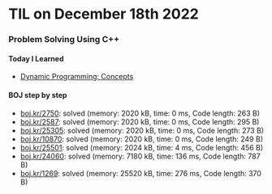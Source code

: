 # **TIL on December 18th 2022**
### Problem Solving Using C++
#### Today I Learned
- [Dynamic Programming: Concepts](../../../Computer%20Science/Algorithm/dp-2-12-14-2022.md)

#### BOJ step by step
- [boj.kr/2750](../../../Problem%20Solving/boj/2750-12-18-2022.cpp): solved (memory: 2020 kB, time: 0 ms, Code length: 263 B)
- [boj.kr/2587](../../../Problem%20Solving/boj/2587-12-18-2022.cpp): solved (memory: 2020 kB, time: 0 ms, Code length: 295 B)
- [boj.kr/25305](../../../Problem%20Solving/boj/25305-12-18-2022.cpp): solved (memory: 2020 kB, time: 0 ms, Code length: 273 B)
- [boj.kr/10870](../../../Problem%20Solving/boj/10870-12-18-2022.cpp): solved (memory: 2020 kB, time: 0 ms, Code length: 249 B)
- [boj.kr/25501](../../../Problem%20Solving/boj/25501-12-18-2022.cpp): solved (memory: 2024 kB, time: 4 ms, Code length: 456 B)
- [boj.kr/24060](../../../Problem%20Solving/boj/24060-12-18-2022.cpp): solved (memory: 7180 kB, time: 136 ms, Code length: 787 B)
- [boj.kr/1269](../../../Problem%20Solving/boj/1269-12-18-2022.cpp): solved (memory: 25520 kB, time: 276 ms, Code length: 370 B)
